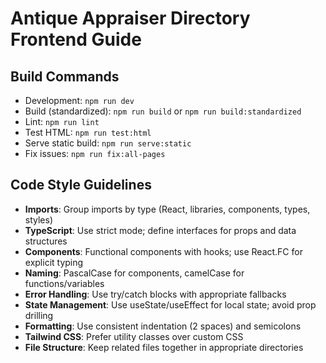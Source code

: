 # Antique Appraiser Directory Frontend Guide

## Build Commands
- Development: `npm run dev`
- Build (standardized): `npm run build` or `npm run build:standardized`
- Lint: `npm run lint`
- Test HTML: `npm run test:html`
- Serve static build: `npm run serve:static`
- Fix issues: `npm run fix:all-pages`

## Code Style Guidelines
- **Imports**: Group imports by type (React, libraries, components, types, styles)
- **TypeScript**: Use strict mode; define interfaces for props and data structures
- **Components**: Functional components with hooks; use React.FC for explicit typing
- **Naming**: PascalCase for components, camelCase for functions/variables
- **Error Handling**: Use try/catch blocks with appropriate fallbacks
- **State Management**: Use useState/useEffect for local state; avoid prop drilling
- **Formatting**: Use consistent indentation (2 spaces) and semicolons
- **Tailwind CSS**: Prefer utility classes over custom CSS
- **File Structure**: Keep related files together in appropriate directories